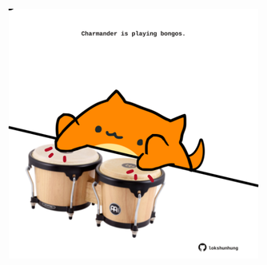 <!-- built at 08/08/2021, 17:10:13 UTC -->
<p align="center">
  <img width="500" height="500" src="./ReadmeImage.svg">
</p>
